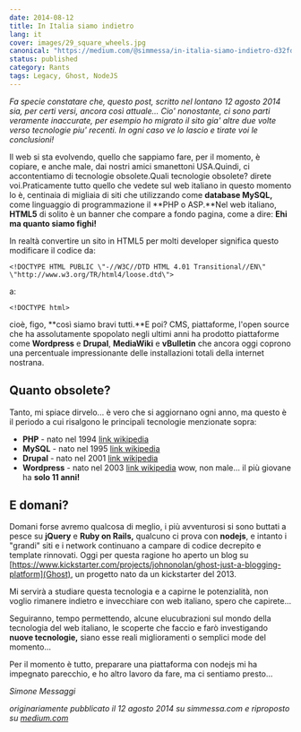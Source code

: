 ```yaml
---
date: 2014-08-12
title: In Italia siamo indietro
lang: it
cover: images/29_square_wheels.jpg
canonical: "https://medium.com/@simmessa/in-italia-siamo-indietro-d32fdc126713"
status: published
category: Rants
tags: Legacy, Ghost, NodeJS
---
```


*Fa specie constatare che, questo post, scritto nel lontano 12 agosto 2014 sia, per certi versi, ancora così attuale... Cio' nonostante, ci sono parti veramente inaccurate, per esempio ho migrato il sito gia' altre due volte verso tecnologie piu' recenti. In ogni caso ve lo lascio e tirate voi le conclusioni!*

Il web si sta evolvendo, quello che sappiamo fare, per il momento, è copiare, e anche male, dai nostri amici smanettoni USA.Quindi, ci accontentiamo di tecnologie obsolete.Quali tecnologie obsolete? direte voi.Praticamente tutto quello che vedete sul web italiano in questo momento lo è, centinaia di migliaia di siti che utilizzando come **database MySQL,** come linguaggio di programmazione il **PHP o ASP.**Nel web italiano, **HTML5** di solito è un banner che compare a fondo pagina, come a dire: **Ehi ma quanto siamo fighi!**

In realtà convertire un sito in HTML5 per molti developer significa questo modificare il codice da:
```
<!DOCTYPE HTML PUBLIC \"-//W3C//DTD HTML 4.01 Transitional//EN\" \"http://www.w3.org/TR/html4/loose.dtd\">
```
a:
```
<!DOCTYPE html>
```

cioè, figo, **così siamo bravi tutti.**E poi? CMS, piattaforme, l'open source che ha assolutamente spopolato negli ultimi anni ha prodotto piattaforme come **Wordpress** e **Drupal**, **MediaWiki** e **vBulletin** che ancora oggi coprono una percentuale impressionante delle installazioni totali della internet nostrana.

## Quanto obsolete?

Tanto, mi spiace dirvelo... è vero che si aggiornano ogni anno, ma questo è il periodo a cui risalgono le principali tecnologie menzionate sopra:

* **PHP** - nato nel 1994 [link wikipedia](http://en.wikipedia.org/wiki/PHP)
* **MySQL** - nato nel 1995 [link wikipedia](http://en.wikipedia.org/wiki/MySQL)
* **Drupal** - nato nel 2001 [link wikipedia](http://en.wikipedia.org/wiki/Drupal)
* **Wordpress** - nato nel 2003 [link wikipedia](http://en.wikipedia.org/wiki/WordPress) wow, non male... il più giovane ha **solo 11 anni!**

## E domani?
Domani forse avremo qualcosa di meglio, i più avventurosi si sono buttati a pesce su **jQuery** e **Ruby on Rails,** qualcuno ci prova con **nodejs**, e intanto i "grandi" siti e i network continuano a campare di codice decrepito e template rinnovati.
Oggi per questa ragione ho aperto un blog su [https://www.kickstarter.com/projects/johnonolan/ghost-just-a-blogging-platform](Ghost), un progetto nato da un kickstarter del 2013.

Mi servirà a studiare questa tecnologia e a capirne le potenzialità, non voglio rimanere indietro e invecchiare con web italiano, spero che capirete...

Seguiranno, tempo permettendo, alcune elucubrazioni sul mondo della tecnologia del web italiano, le scoperte che faccio e farò investigando **nuove tecnologie,** siano esse reali miglioramenti o semplici mode del momento...

Per il momento è tutto, preparare una piattaforma con nodejs mi ha impegnato parecchio, e ho altro lavoro da fare, ma ci sentiamo presto...

*Simone Messaggi*

*originariamente pubblicato il 12 agosto 2014 su simmessa.com e riproposto su [medium.com](https://medium.com/@simmessa/in-italia-siamo-indietro-d32fdc126713)*